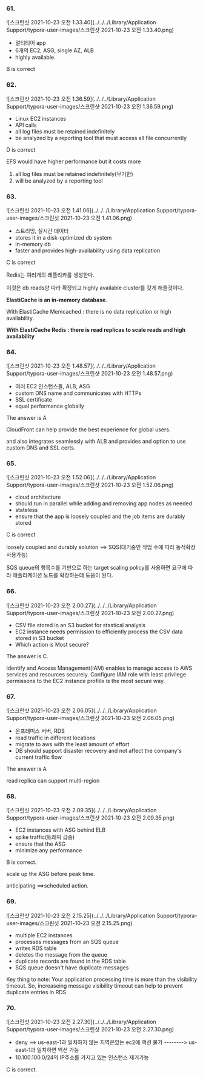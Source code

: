 ### 61.

![스크린샷 2021-10-23 오전 1.33.40](../../../Library/Application Support/typora-user-images/스크린샷 2021-10-23 오전 1.33.40.png)

- 멀티티어 app
- 6개의 EC2, ASG, single AZ, ALB
- highly available.



B is correct



### 62.

![스크린샷 2021-10-23 오전 1.36.59](../../../Library/Application Support/typora-user-images/스크린샷 2021-10-23 오전 1.36.59.png)

- Linux EC2 instances
- API calls
- all log files must be retained indefinitely
- be analyzed by a reporting tool that must access all file concurrently



D is correct

EFS would have higher performance but it costs more

1) all log files must be retained indefinitely(무기한)
2) will be analyzed by a reporting tool



### 63.

![스크린샷 2021-10-23 오전 1.41.06](../../../Library/Application Support/typora-user-images/스크린샷 2021-10-23 오전 1.41.06.png)

- 스트리밍, 실시간 데이터
- stores it in a disk-optimized db system
- in-memory db 
- faster and provides high-availability using data replication



C is correct

Redis는 여러개의 레플리카를 생성한다.

이것은 db reads양 따라 확장되고 highly available cluster를 갖게 해줄것이다.



**ElastiCache is an in-memory database**.

With ElastiCache Memcached : there is no data replication or high availability.

**With ElastiCache Redis : there is read replicas to scale reads and high availability**



### 64.

![스크린샷 2021-10-23 오전 1.48.57](../../../Library/Application Support/typora-user-images/스크린샷 2021-10-23 오전 1.48.57.png)

- 여러 EC2 인스턴스들, ALB, ASG
- custom DNS name and communicates with HTTPs
- SSL certificate
- equal performance globally



The answer is A

CloudFront can help provide the best experience for global users.

and also integrates seamlessly with ALB and provides and option to use custom DNS and SSL certs.



### 65.

![스크린샷 2021-10-23 오전 1.52.06](../../../Library/Application Support/typora-user-images/스크린샷 2021-10-23 오전 1.52.06.png)

- cloud architecture
- should run in parallel while adding and removing app nodes as needed
- stateless
- ensure that the app is loosely coupled and the job items are durably stored



C is correct

loosely coupled and durably solution ==> SQS(대기중인 작업 수에 따라 동적확장 사용가능)

SQS queue의 항목수를 기반으로 하는 target scaling policy를 사용하면 요구에 따라 애플리케이션 노드를 확장하는데 도움이 된다.



### 66.

![스크린샷 2021-10-23 오전 2.00.27](../../../Library/Application Support/typora-user-images/스크린샷 2021-10-23 오전 2.00.27.png)

- CSV file stored in an S3 bucket for stastical analysis
- EC2 instance needs permission to efficiently process the CSV data stored in S3 bucket
- Which action is Most secure?



The answer is C.

Identify and Access Management(IAM) enables to manage access to AWS services and resources securely. Configure IAM role with least privilege permissons to the EC2 instance profiile is the most secure way.



### 67.

![스크린샷 2021-10-23 오전 2.06.05](../../../Library/Application Support/typora-user-images/스크린샷 2021-10-23 오전 2.06.05.png)

- 온프레미스 서버, RDS
- read traffic in different locations
- migrate to aws with the least amount of effort
- DB should support disaster recovery and not affect the company's current traffic flow



The answer is A

read replica can support multi-region



### 68.

![스크린샷 2021-10-23 오전 2.09.35](../../../Library/Application Support/typora-user-images/스크린샷 2021-10-23 오전 2.09.35.png)

- EC2 instances with ASG behind ELB
- spike traffic(트래픽 급증)
- ensure that the ASG 
- minimize any performance



B is correct.

scale up the ASG before peak time.

anticipating ==>scheduled action.



### 69.

![스크린샷 2021-10-23 오전 2.15.25](../../../Library/Application Support/typora-user-images/스크린샷 2021-10-23 오전 2.15.25.png)

- multiple EC2 instances
- processes messages from an SQS queue
- writes RDS table
- deletes the message from the queue
- duplicate records are found in the RDS table
- SQS queue doesn't have duplicate messages



Key thing to note:  Your application processing time is more than the visibility timeout. So, increaseing message visibility timeout can help to prevent duplicate entries in RDS.



### 70.

![스크린샷 2021-10-23 오전 2.27.30](../../../Library/Application Support/typora-user-images/스크린샷 2021-10-23 오전 2.27.30.png)

- deny ==> us-east-1과 일치하지 않는 지역은있는 ec2에 액션 불가 --------> us-east-1과 일치하면 액션 가능
- 10.100.100.0/24의 IP주소를 가지고 있는 인스턴스 제거가능



C is correct.

